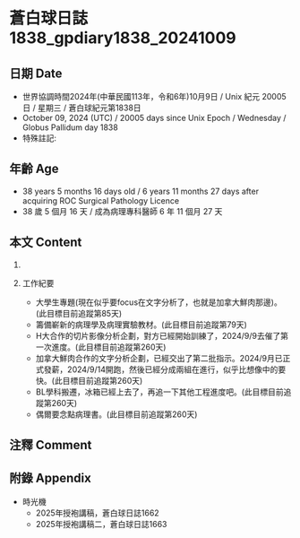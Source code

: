 [_metadata_:encoding]: - "utf-8"
[_metadata_:language]: - "zh-Hant-TW"
[_metadata_:fileformat]: - "markdown"
[_metadata_:MIME_type]: - "text/plain"
[_metadata_:markdown_version]: - "commonmark version 0.30"
[_metadata_:markdown_spec]: - "https://spec.commonmark.org/0.30/"

# 蒼白球日誌1838_gpdiary1838_20241009 #

## 日期 Date ##

* 世界協調時間2024年(中華民國113年，令和6年)10月9日 / Unix 紀元 20005 日 / 星期三 / 蒼白球紀元第1838日
* October 09, 2024 (UTC) / 20005 days since Unix Epoch / Wednesday / Globus Pallidum day 1838
* 特殊註記:

## 年齡 Age ##

* 38 years 5 months 16 days old / 6 years 11 months 27 days after acquiring ROC Surgical Pathology Licence
* 38 歲 5 個月 16 天 / 成為病理專科醫師 6 年 11 個月 27 天

## 本文 Content ##

1. 

2. 工作紀要

    - 大學生專題(現在似乎要focus在文字分析了，也就是加拿大鮮肉那邊)。(此目標目前追蹤第85天)
    - 籌備嶄新的病理學及病理實驗教材。(此目標目前追蹤第79天)
    - H大合作的切片影像分析企劃，對方已經開始訓練了，2024/9/9去催了第一次進度。(此目標目前追蹤第260天)
    - 加拿大鮮肉合作的文字分析企劃，已經交出了第二批指示。2024/9月已正式發薪，2024/9/14開跑，然後已經分成兩組在進行，似乎比想像中的要快。(此目標目前追蹤第260天)
    - BL學科搬遷，冰箱已經上去了，再追一下其他工程進度吧。(此目標目前追蹤第260天)
    - 偶爾要念點病理書。(此目標目前追蹤第260天)

## 注釋 Comment ##


## 附錄 Appendix ##

* 時光機
    - 2025年授袍講稿，蒼白球日誌1662
    - 2025年授袍講稿二，蒼白球日誌1663
